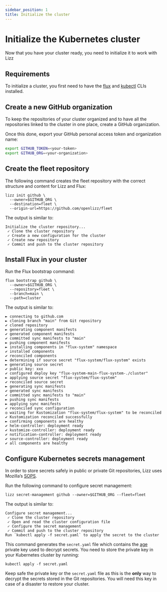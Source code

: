 ```yaml
---
sidebar_position: 1
title: Initialize the cluster
---
```


# Initialize the Kubernetes cluster

Now that you have your cluster ready, you need to initialize it to work with Lizz

## Requirements

To initialize a cluster, you first need to have the [flux](https://fluxcd.io) and [kubectl](https://kubernetes.io/docs/tasks/tools/install-kubectl/) CLIs installed.

## Create a new GitHub organization

To keep the repositories of your cluster organized and to have all the repositories linked to the cluster in one place, create a GitHub organization.

Once this done, export your GitHub personal access token and organization name:

```bash
export GITHUB_TOKEN=<your-token>
export GITHUB_ORG=<your-organization>
```

## Create the fleet repository

The following command creates the fleet repository with the correct structure and content for Lizz and Flux:

```
lizz init github \
  --owner=$GITHUB_ORG \
  --destination=fleet \
  --origin-url=https://github.com/openlizz/fleet
```

The output is similar to:

```
Initialize the cluster repository...
 ✓ Clone the cluster repository
 ✓ Create a new configuration for the cluster
 ✓ Create new repository
 ✓ Commit and push to the cluster repository
```

## Install Flux in your cluster

Run the Flux bootstrap command:

```
flux bootstrap github \
  --owner=$GITHUB_ORG \
  --repository=fleet \
  --branch=main \
  --path=cluster
```

The output is similar to:

```
► connecting to github.com
► cloning branch "main" from Git repository
✔ cloned repository
► generating component manifests
✔ generated component manifests
✔ committed sync manifests to "main"
► pushing component manifests
► installing components in "flux-system" namespace
✔ installed components
✔ reconciled components
► determining if source secret "flux-system/flux-system" exists
► generating source secret
✔ public key: xxx
✔ configured deploy key "flux-system-main-flux-system-./cluster"
► applying source secret "flux-system/flux-system"
✔ reconciled source secret
► generating sync manifests
✔ generated sync manifests
✔ committed sync manifests to "main"
► pushing sync manifests
► applying sync manifests
✔ reconciled sync configuration
◎ waiting for Kustomization "flux-system/flux-system" to be reconciled
✔ Kustomization reconciled successfully
► confirming components are healthy
✔ helm-controller: deployment ready
✔ kustomize-controller: deployment ready
✔ notification-controller: deployment ready
✔ source-controller: deployment ready
✔ all components are healthy
```

## Configure Kubernetes secrets management

In order to store secrets safely in public or private Git repositories, Lizz uses Mozilla’s [SOPS](https://github.com/mozilla/sops).

Run the following command to configure secret management:

```
lizz secret-management github --owner=$GITHUB_ORG --fleet=fleet
```

The output is similar to:

```
Configure secret management...
 ✓ Clone the cluster repository
 ✓ Open and read the cluster configuration file
 ✓ Configure the secret management
 ✓ Commit and push to the cluster repository
Run `kubectl apply -f secret.yaml` to apply the secret to the cluster
```

This command generates the `secret.yaml` file which contains the [age](https://github.com/FiloSottile/age) private key used to decrypt secrets.
You need to store the private key in your Kubernetes cluster by running:

```
kubectl apply -f secret.yaml
```

Keep safe the private key or the `secret.yaml` file as this is the **only** way to decrypt the secrets stored in the Git repositories.
You will need this key in case of a disaster to restore your cluster.
